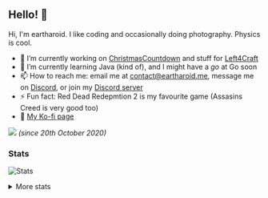 ## Hello! 👋

<!--
**eartharoid/eartharoid** is a ✨ _special_ ✨ repository because its `README.md` (this file) appears on your GitHub profile
-->

Hi, I'm eartharoid. I like coding and occasionally doing photography. Physics is cool.

- 🔭 I’m currently working on [ChristmasCountdown](https://github.com/eartharoid/ChristmasCountdownBot) and stuff for [Left4Craft](https://github.com/Left4Craft)
- 🌱 I’m currently learning Java (kind of), and I might have a *go* at Go soon
- 📫 How to reach me: email me at contact@eartharoid.me, message me on [Discord](https://discord.com/users/319467558166069248), or join my [Discord server](https://go.eartharoid.me/discord)
- ⚡ Fun fact: Red Dead Redepmtion 2 is my favourite game (Assasins Creed is very good too)
- :money_with_wings: [My Ko-fi page](https://ko-fi.com/eartharoid)

![](https://komarev.com/ghpvc/?username=eartharoid&color=009999&style=flat-square) *(since 20th October 2020)*

### Stats

![Stats](https://github-readme-stats.vercel.app/api?username=eartharoid&show_icons=true&hide_title=true&bg_color=30,051937,044055,009999,12a28b&title_color=fff&text_color=fff)

<details>
  <summary>More stats</summary>
  <h4>Repository languages</h4>
  <img src="https://github-readme-stats.vercel.app/api/top-langs/?username=eartharoid&hide_title=true&bg_color=30,051937,044055,009999,12a28b&title_color=fff&text_color=fff" />
  <br />
  <h4>Wakatime</h4>
  <a href="https://wakatime.com/@eartharoid">
    My profile <br />
    <img src="https://github-readme-stats.vercel.app/api/wakatime/?username=eartharoid&hide_title=true&bg_color=30,051937,044055,009999,12a28b&title_color=fff&text_color=fff" />
  </a>
  <br /><br />
  <a href="https://sourcerer.io/eartharoid">Even more stats on sourcerer.io</a>
</details>

